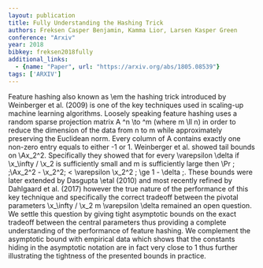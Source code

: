 ```yaml
---
layout: publication
title: Fully Understanding the Hashing Trick
authors: Freksen Casper Benjamin, Kamma Lior, Larsen Kasper Green
conference: "Arxiv"
year: 2018
bibkey: freksen2018fully
additional_links:
  - {name: "Paper", url: "https://arxiv.org/abs/1805.08539"}
tags: ['ARXIV']
---
```

Feature hashing also known as \em the hashing trick introduced by Weinberger et al. (2009) is one of the key techniques used in scaling-up machine learning algorithms. Loosely speaking feature hashing uses a random sparse projection matrix A ^n \to ^m (where m \ll n) in order to reduce the dimension of the data from n to m while approximately preserving the Euclidean norm. Every column of A contains exactly one non-zero entry equals to either -1 or 1. Weinberger et al. showed tail bounds on \Ax\_2^2. Specifically they showed that for every \varepsilon \delta if \x\_\infty / \x\_2 is sufficiently small and m is sufficiently large then \Pr \; \;\Ax\_2^2 - \x\_2^2\; < \varepsilon \x\_2^2 \; \ge 1 - \delta \;. These bounds were later extended by Dasgupta \etal (2010) and most recently refined by Dahlgaard et al. (2017) however the true nature of the performance of this key technique and specifically the correct tradeoff between the pivotal parameters \x\_\infty / \x\_2 m \varepsilon \delta remained an open question. We settle this question by giving tight asymptotic bounds on the exact tradeoff between the central parameters thus providing a complete understanding of the performance of feature hashing. We complement the asymptotic bound with empirical data which shows that the constants hiding in the asymptotic notation are in fact very close to 1 thus further illustrating the tightness of the presented bounds in practice.
